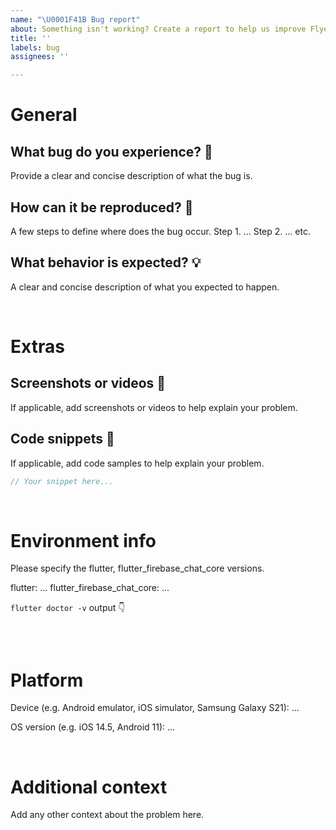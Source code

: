 ```yaml
---
name: "\U0001F41B Bug report"
about: Something isn't working? Create a report to help us improve Flyer Chat.
title: ''
labels: bug
assignees: ''

---
```


<!--
Hello 👋 Thank you for submitting an issue!

🚨 Please read the following carefully before opening a new issue. Your issue may be closed if it doesn't provide the required pieces of information.

🚨 Before you start, please make sure your issue is understandable and reproducible. To make your issue readable make sure you use valid Markdown syntax. https://guides.github.com/features/mastering-markdown/

🚨 Please ensure you have also read and understand the contributing guide.
https://github.com/flyerhq/flutter_firebase_chat_core/blob/main/CONTRIBUTING.md

💪 Ready? Let's go then!
-->

# General

## What bug do you experience? 🐞
Provide a clear and concise description of what the bug is.

## How can it be reproduced? 🤔
A few steps to define where does the bug occur.
Step 1. ...
Step 2. ... etc.

## What behavior is expected? 💡
A clear and concise description of what you expected to happen.

<br />

# Extras

## Screenshots or videos 📸
If applicable, add screenshots or videos to help explain your problem.

## Code snippets 📝
If applicable, add code samples to help explain your problem.

```dart
// Your snippet here...
```

<br />

# Environment info

Please specify the flutter, flutter_firebase_chat_core versions.

flutter: ...
flutter_firebase_chat_core: ...

`flutter doctor -v` output 👇

```sh
```

<br />

# Platform

Device (e.g. Android emulator, iOS simulator, Samsung Galaxy S21): ...

OS version (e.g. iOS 14.5, Android 11): ...

<br />

# Additional context

Add any other context about the problem here.

<!-- Thank you for making us better 🤝--!>
